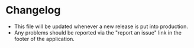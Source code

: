 # Changelog
* This file will be updated whenever a new release is put into production.
* Any problems should be reported via the "report an issue" link in the footer of the application.